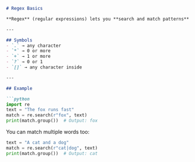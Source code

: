````markdown
# Regex Basics

**Regex** (regular expressions) lets you **search and match patterns** in text.

---

## Symbols
- `.` → any character  
- `*` → 0 or more  
- `+` → 1 or more  
- `?` → 0 or 1  
- `[]` → any character inside  

---

## Example

```python
import re
text = "The fox runs fast"
match = re.search(r"fox", text)
print(match.group())  # Output: fox
````

You can match multiple words too:

```python
text = "A cat and a dog"
match = re.search(r"cat|dog", text)
print(match.group())  # Output: cat
```
